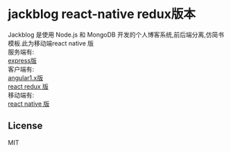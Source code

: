 # jackblog react-native redux版本

Jackblog 是使用 Node.js 和 MongoDB 开发的个人博客系统,前后端分离,仿简书模板.此为移动端react native 版  
服务端有:  
[express版](https://github.com/jackhutu/jackblog-api-es5)   
客户端有:  
[angular1.x版](https://github.com/jackhutu/jackblog-angular1)   
[react redux 版](https://github.com/jackhutu/jackblog-react-redux)  
移动端有:   
[react native 版](https://github.com/jackhutu/jackblog-react-native-redux)


## License
MIT
